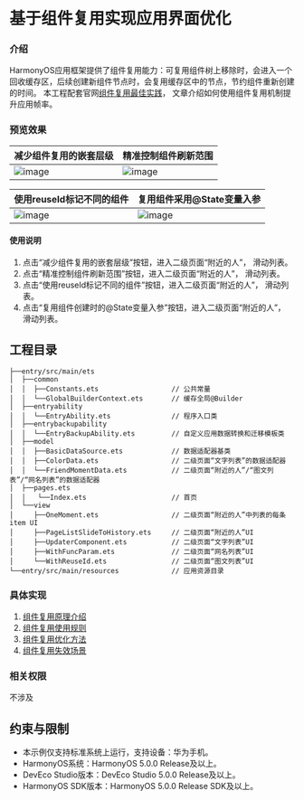 # 基于组件复用实现应用界面优化

### 介绍

HarmonyOS应用框架提供了组件复用能力：可复用组件树上移除时，会进入一个回收缓存区，后续创建新组件节点时，会复用缓存区中的节点，节约组件重新创建的时间。
本工程配套官网[组件复用最佳实践](https://developer.huawei.com/consumer/cn/doc/best-practices-V5/bpta-component-reuse-V5)，
文章介绍如何使用组件复用机制提升应用帧率。

### 预览效果

| 减少组件复用的嵌套层级                             | 精准控制组件刷新范围                              |
|-----------------------------------------|-----------------------------------------|
| ![image](screenshots/device/mode_1.gif) | ![image](screenshots/device/mode_2.gif) |

| 使用reuseId标记不同的组件                        | 复用组件采用@State变量入参                        |
|-----------------------------------------|-----------------------------------------|
| ![image](screenshots/device/mode_3.gif) | ![image](screenshots/device/mode_4.gif) |

#### 使用说明

1. 点击“减少组件复用的嵌套层级”按钮，进入二级页面“附近的人”， 滑动列表。
2. 点击“精准控制组件刷新范围”按钮，进入二级页面“附近的人”， 滑动列表。
3. 点击“使用reuseId标记不同的组件”按钮，进入二级页面“附近的人”， 滑动列表。
4. 点击“复用组件创建时的@State变量入参”按钮，进入二级页面“附近的人”， 滑动列表。

## 工程目录

``` 
├──entry/src/main/ets                          
│  ├──common
│  │  ├──Constants.ets                  // 公共常量
│  │  └──GlobalBuilderContext.ets       // 缓存全局@Builder
│  ├──entryability
│  │  └──EntryAbility.ets               // 程序入口类
│  ├──entrybackupability
│  │  └──EntryBackupAbility.ets         // 自定义应用数据转换和迁移模板类
│  ├──model                              
│  │  ├──BasicDataSource.ets            // 数据适配器基类
│  │  ├──ColorData.ets                  // 二级页面“文字列表”的数据适配器
│  │  └──FriendMomentData.ets           // 二级页面“附近的人”/“图文列表”/“网名列表”的数据适配器
│  ├──pages.ets
│  │   └──Index.ets                     // 首页
│  └──view        
│     ├──OneMoment.ets                  // 二级页面“附近的人”中列表的每条item UI
│     ├──PageListSlideToHistory.ets     // 二级页面“附近的人”UI                    
│     ├──UpdaterComponent.ets           // 二级页面“文字列表”UI    
│     ├──WithFuncParam.ets              // 二级页面“网名列表”UI
│     └──WithReuseId.ets                // 二级页面“图文列表”UI
└──entry/src/main/resources             // 应用资源目录
``` 

### 具体实现

1. [组件复用原理介绍](https://developer.huawei.com/consumer/cn/doc/best-practices-V5/bpta-component-reuse-V5#section142448345398)
2. [组件复用使用规则](https://developer.huawei.com/consumer/cn/doc/best-practices-V5/bpta-component-reuse-V5#section5923195311402)
3. [组件复用优化方法](https://developer.huawei.com/consumer/cn/doc/best-practices-V5/bpta-component-reuse-V5#section937434455716)
4. [组件复用失效场景](https://developer.huawei.com/consumer/cn/doc/best-practices-V5/bpta-component-reuse-V5#section1556917819517)

### 相关权限

不涉及

## 约束与限制

* 本示例仅支持标准系统上运行，支持设备：华为手机。
* HarmonyOS系统：HarmonyOS 5.0.0 Release及以上。
* DevEco Studio版本：DevEco Studio 5.0.0 Release及以上。
* HarmonyOS SDK版本：HarmonyOS 5.0.0 Release SDK及以上。